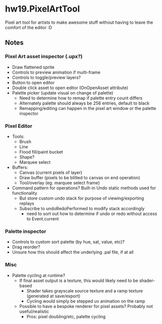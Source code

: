 # hw19.PixelArtTool
Pixel art tool for artists to make awesome stuff without having to leave the comfort of the editor :D

## Notes
### Pixel Art asset inspector (.upx?)
* Draw flattened sprite
* Controls to preview animation if multi-frame
* Controls to toggle/preview layers?
* Button to open editor
* Double click asset to open editor (OnOpenAsset attribute)
* Palette picker (update visual on change of palette)
  * Need to determine how to remap if palette entry count differs
  * Alternately palette should always be 256 entries, default to black
  * Remapping/editing can happen in the pixel art window or the palette inspector

### Pixel Editor
* Tools:
  * Brush
  * Line
  * Flood fill/paint bucket
  * Shape?
  * Marquee select
* Buffers:
  * Canvas (current pixels of layer)
  * Draw buffer (pixels to be blitted to canvas on end operation)
  * Tool/overlay (eg. marquee select frame)
* Command pattern for operations? Built-in Undo static methods used for functionality
  * But store custom undo stack for purpose of viewing/exporting replays
  * Subscribe to undoRedoPerformed to modify stack accordingly
    * need to sort out how to determine if undo or redo without access to Event.current

### Palette inspector
* Controls to custom sort palette (by hue, sat, value, etc)?
* Drag reorder?
* Unsure how this should affect the underlying .pal file, if at all

### Misc
* Palette cycling at runtime?
  * If final asset output is a texture, this would likely need to be shader-based
    * Shader takes grayscale source texture and a ramp texture (generated at save/export)
    * Cycling would simply be stepped uv animation on the ramp
  * Possible to have a bespoke renderer for pixel assets? Probably not useful/realistic
    * Pros: pixel doubling/etc, palette cycling
